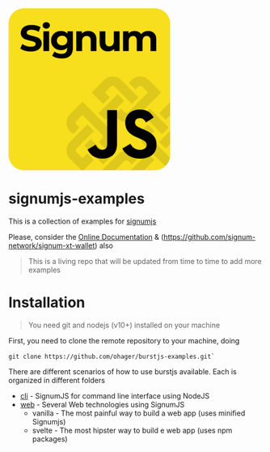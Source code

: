 <img src="./assets/signumjs.png" alt="burstjs" width="320" align="middle" />

# signumjs-examples

This is a collection of examples for [signumjs](https://github.com/signum-network/signumjs/tree/main)

Please, consider the [Online Documentation](https://github.com/signum-network/phoenix) & (https://github.com/signum-network/signum-xt-wallet) also

> This is a living repo that will be updated from time to time to add more examples

# Installation

> You need git and nodejs (v10+) installed on your machine

First, you need to clone the remote repository to your machine, doing

```
git clone https://github.com/ohager/burstjs-examples.git`
```

There are different scenarios of how to use burstjs available. 
Each is organized in different folders

- [cli](./cli/README.MD) - SignumJS for command line interface using NodeJS
- [web](./web/README.MD) - Several Web technologies using SignumJS 
    - vanilla - The most painful way to build a web app (uses minified Signumjs) 
    - svelte - The most hipster way to build e web app (uses npm packages) 
